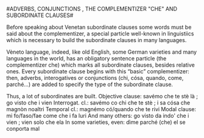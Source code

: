 #ADVERBS, CONJUNCTIONS , THE COMPLEMENTIZER "CHE"
AND SUBORDINATE CLAUSES#

Before speaking about Venetan subordinate clauses some words must be said about the
complementizer, a special particle well-known in linguistiics which is necessary to build the
subordinate clauses in many languages.

Vèneto language, indeed, like old English, some German varieties and many languages in the
world, has an obligatory sentence particle (the complementizer che) which marks all
subordinate clauses, besides relative ones. Every subordinate clause begins with this “basic”
complementizer: then, adverbs, interogatives or conjunctions (chi, cósa, quando, come,
parché...) are added to specify the type of the subordinate clause.

Thus, a lot of subordinates are built.
Objective clause: savémo che te stè là ; go visto che i vien
Interrogat. cl.: savémo co chi che te stè ; i sa cósa che magnòn noaltri
Temporal cl.: magnémo có/quando che te rivi
Modal clause: mi fo/faso/fae come che i fa luri
And many others: go visto da indo' che i vien ; vien solo che ela
In some varieties, even: dìme parché (che) el se conporta mal